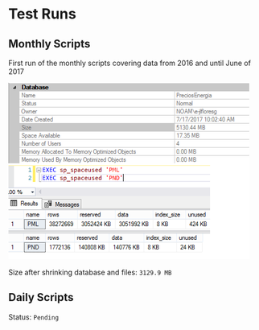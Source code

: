# Test Runs

## Monthly Scripts
First run of the monthly scripts covering data from 2016 and until June of 2017

![run 1](run1.png)

Size after shrinking database and files: `3129.9 MB`

## Daily Scripts

Status: `Pending`
